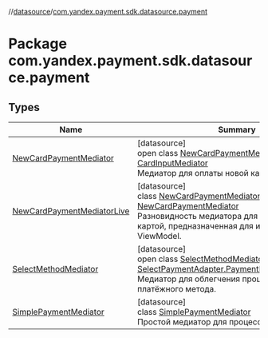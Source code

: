//[datasource](../../index.md)/[com.yandex.payment.sdk.datasource.payment](index.md)

# Package com.yandex.payment.sdk.datasource.payment

## Types

| Name | Summary |
|---|---|
| [NewCardPaymentMediator](-new-card-payment-mediator/index.md) | [datasource]<br>open class [NewCardPaymentMediator](-new-card-payment-mediator/index.md) : [CardInputMediator](../com.yandex.payment.sdk.datasource.bind/-card-input-mediator/index.md)<br>Медиатор для оплаты новой картой. |
| [NewCardPaymentMediatorLive](-new-card-payment-mediator-live/index.md) | [datasource]<br>class [NewCardPaymentMediatorLive](-new-card-payment-mediator-live/index.md) : [NewCardPaymentMediator](-new-card-payment-mediator/index.md)<br>Разновидность медиатора для оплаты новой картой, предназначенная для интеграции во ViewModel. |
| [SelectMethodMediator](-select-method-mediator/index.md) | [datasource]<br>open class [SelectMethodMediator](-select-method-mediator/index.md) : [SelectPaymentAdapter.PaymentMethodClickListener](../../../ui/ui/com.yandex.payment.sdk.ui.view.payment/-select-payment-adapter/-payment-method-click-listener/index.md)<br>Медиатор для облегчения процесса выбора платёжного метода. |
| [SimplePaymentMediator](-simple-payment-mediator/index.md) | [datasource]<br>class [SimplePaymentMediator](-simple-payment-mediator/index.md)<br>Простой медиатор для процесса оплаты. |
